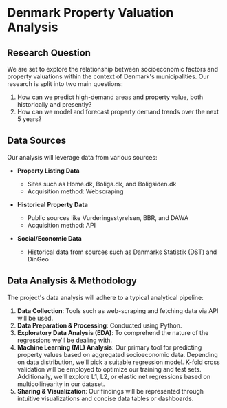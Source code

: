 # Denmark Property Valuation Analysis

## Research Question

We are set to explore the relationship between socioeconomic factors and property valuations within the context of Denmark's municipalities. Our research is split into two main questions:
1. How can we predict high-demand areas and property value, both historically and presently?
2. How can we model and forecast property demand trends over the next 5 years?

## Data Sources

Our analysis will leverage data from various sources:

- **Property Listing Data**
    - Sites such as Home.dk, Boliga.dk, and Boligsiden.dk
    - Acquisition method: Webscraping

- **Historical Property Data**
    - Public sources like Vurderingsstyrelsen, BBR, and DAWA
    - Acquisition method: API

- **Social/Economic Data**
    - Historical data from sources such as Danmarks Statistik (DST) and DinGeo

## Data Analysis & Methodology

The project's data analysis will adhere to a typical analytical pipeline:
1. **Data Collection**: Tools such as web-scraping and fetching data via API will be used.
2. **Data Preparation & Processing**: Conducted using Python.
3. **Exploratory Data Analysis (EDA)**: To comprehend the nature of the regressions we'll be dealing with.
4. **Machine Learning (ML) Analysis**: Our primary tool for predicting property values based on aggregated socioeconomic data. Depending on data distribution, we'll pick a suitable regression model. K-fold cross validation will be employed to optimize our training and test sets. Additionally, we'll explore L1, L2, or elastic net regressions based on multicollinearity in our dataset.
5. **Sharing & Visualization**: Our findings will be represented through intuitive visualizations and concise data tables or dashboards.
